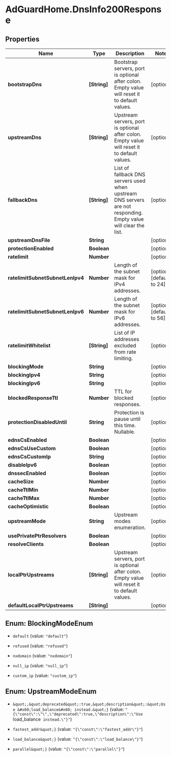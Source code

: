 # AdGuardHome.DnsInfo200Response

## Properties

Name | Type | Description | Notes
------------ | ------------- | ------------- | -------------
**bootstrapDns** | **[String]** | Bootstrap servers, port is optional after colon.  Empty value will reset it to default values.  | [optional] 
**upstreamDns** | **[String]** | Upstream servers, port is optional after colon.  Empty value will reset it to default values.  | [optional] 
**fallbackDns** | **[String]** | List of fallback DNS servers used when upstream DNS servers are not responding.  Empty value will clear the list.  | [optional] 
**upstreamDnsFile** | **String** |  | [optional] 
**protectionEnabled** | **Boolean** |  | [optional] 
**ratelimit** | **Number** |  | [optional] 
**ratelimitSubnetSubnetLenIpv4** | **Number** | Length of the subnet mask for IPv4 addresses. | [optional] [default to 24]
**ratelimitSubnetSubnetLenIpv6** | **Number** | Length of the subnet mask for IPv6 addresses. | [optional] [default to 56]
**ratelimitWhitelist** | **[String]** | List of IP addresses excluded from rate limiting. | [optional] 
**blockingMode** | **String** |  | [optional] 
**blockingIpv4** | **String** |  | [optional] 
**blockingIpv6** | **String** |  | [optional] 
**blockedResponseTtl** | **Number** | TTL for blocked responses. | [optional] 
**protectionDisabledUntil** | **String** | Protection is pause until this time.  Nullable. | [optional] 
**ednsCsEnabled** | **Boolean** |  | [optional] 
**ednsCsUseCustom** | **Boolean** |  | [optional] 
**ednsCsCustomIp** | **String** |  | [optional] 
**disableIpv6** | **Boolean** |  | [optional] 
**dnssecEnabled** | **Boolean** |  | [optional] 
**cacheSize** | **Number** |  | [optional] 
**cacheTtlMin** | **Number** |  | [optional] 
**cacheTtlMax** | **Number** |  | [optional] 
**cacheOptimistic** | **Boolean** |  | [optional] 
**upstreamMode** | **String** | Upstream modes enumeration. | [optional] 
**usePrivatePtrResolvers** | **Boolean** |  | [optional] 
**resolveClients** | **Boolean** |  | [optional] 
**localPtrUpstreams** | **[String]** | Upstream servers, port is optional after colon.  Empty value will reset it to default values.  | [optional] 
**defaultLocalPtrUpstreams** | **[String]** |  | [optional] 



## Enum: BlockingModeEnum


* `default` (value: `"default"`)

* `refused` (value: `"refused"`)

* `nxdomain` (value: `"nxdomain"`)

* `null_ip` (value: `"null_ip"`)

* `custom_ip` (value: `"custom_ip"`)





## Enum: UpstreamModeEnum


* `&quot;,&quot;deprecated&quot;:true,&quot;description&quot;:&quot;Use &#x60;load_balance&#x60; instead.&quot;}` (value: `"{\"const\":\"\",\"deprecated\":true,\"description\":\"Use `load_balance` instead.\"}"`)

* `fastest_addr&quot;}` (value: `"{\"const\":\"fastest_addr\"}"`)

* `load_balance&quot;}` (value: `"{\"const\":\"load_balance\"}"`)

* `parallel&quot;}` (value: `"{\"const\":\"parallel\"}"`)




